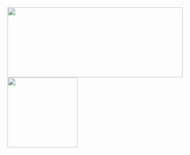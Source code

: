 <a href="https://github.com/anuraghazra/github-readme-stats">
  <img height="160em" width="400em" align="center" src="https://github-readme-stats.vercel.app/api/top-langs/?username=Fabio-Luiz-Jr&layout=compact&hide_border=true&theme=synthwave" />
</a>
<a href="https://github.com/anuraghazra/github-readme-stats">
  <img height="160em" align="center" src="https://github-readme-stats.vercel.app/api?username=Fabio-Luiz-Jr&show_icons=true&hide_border=true&theme=synthwave" />
</a>

